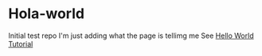 # Hola-world
Initial test repo
I'm just adding what the page is tellimg me
See [Hello World Tutorial](https://guides.github.com/activities/hello-world/)
